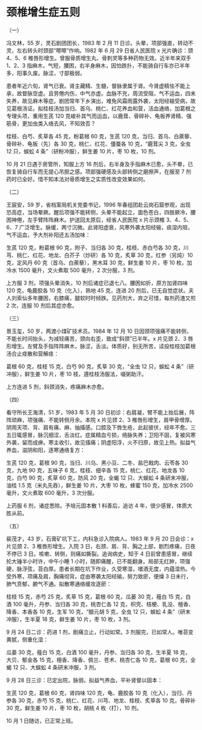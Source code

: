 # 颈椎增生症五则

（一）

冯文林，55 岁，灵石剧团团长，1983 年 2 月 11 日诊。头晕，项部强直，转动不灵，左右转头时颈部“嚓嚓”作响。1982 年 6 月 29 日省人民医院 x 光片确诊：颈 4、5、6 椎唇形增生。曾服骨质增生丸、骨刺灵等多种药物无效。近半年来双手 1、2、3 指麻木，气短，腰困，右半身麻木，因怕跌扑，不能骑自行车亦已半年多，阳事久废。脉涩，寸部极弱。

患者年近六旬，肾气已衰。肾主藏精、生髓，督脉隶属于肾。今肾虚精怯不能上承，故督脉空虚。且劳倦内伤，中气亦虚。血脉不充，周流受阻，气不运血，四末失养，故见麻木等症。剧团常年下乡演出，难免风霜雨露外袭，太阳经输受病，故见葛根汤证。拟桂枝汤加当归、首乌、桃仁、红花养血和营，活血通络，加葛根之专理头项，重用生芪 120 克峻补其气而运血，以鹿茸、骨碎补、龟板养肾精、强筋骨，更加虫类入络去风，不知效否？

桂枝、白芍、炙草各 45 克，粉葛根 60 克，生芪 120 克，当归、首乌、白蒺藜、骨碎补、龟板（先）各 30 克，桃仁、红花、僵蚕各 10 克，“鹿茸尖 3 克，全虫 12 只，蜈蚣 4 条”（研粉冲服），鲜生姜 10 片，枣 10 枚，10 剂。

10 月 21 日遇于房管所，知服上方 16 剂后，右半身及手指麻木已愈，头不晕，已恢复骑自行车而无提心吊胆之感。项部强硬感及头部转侧之磨擦声，在服至 7 剂药时已全好。惜不知本法对骨质增生之实质性改变效果如何。

（二）

王宸安，59 岁，省档案局机关党委书记，1996 年春组团赴云岗石窟参观，出现恐高症，当场晕厥。醒后项强不能转侧，头晕不能起立，面色苍白，四肢厥冷，腰困神倦，左手臂阵阵麻木。护送回太原后，经省人民医院 x 片示颈椎 3、4、5、6、7 广泛增生。脉缓，两寸沉微。此肾阳虚衰，风寒外袭太阳经输，痰湿内阻，气不运血，予大剂补阳还五汤加味：

生芪 120 克，粉葛根 90 克，附子、当归各 30 克，桂枝、赤白芍各 30 克，川芎、桃仁、红花、地龙、白芥子（炒研）各 10 克，炙草 30 克，红参（另炖）10 克，定风丹 60 克（首乌、白蒺藜），黑木耳 30 克，鲜生姜 10 片，枣 10 枚，加冷水 1500 毫升，文火煮取 500 毫升，2 次分服，3 剂。

上方服 3 剂，项强头晕消失，10 剂后诸症已退七八。腰困如折，原方加肾四味 120 克，龟鹿胶各 10 克（化入），熟地 45 克，连进 20 剂后，已无自觉症状。夫人刘索仙多年腰困，右膝痛，腿软时时倾跌。见药剂大，弃之可惜，每剂药渣又煎 2 次，连服 10 剂后其症亦愈。

（三）

景玉玺，50 岁，两渡小煤矿技术员。1984 年 12 月 10 日因颈项强痛不能转侧，不能长时间抬头，为减轻痛苦，颈向右歪，致成“斜颈”已半年。x 片见颈 2、3 唇形增生。左臂及手指阵阵麻木，脉涩，舌淡。体质好，别无所苦，迳投桂枝加葛根汤合止痉散和营解痉：

葛根 60 克，桂枝 15 克，白芍 90 克，炙草 30 克，“全虫 12 只，蜈蚣 4 条”（研冲服），鲜生姜 10 片，枣 10 枝，遵桂枝汤服法，啜粥助汗。

上方连进 5 剂，斜颈消失，疼痛麻木亦愈。

（四）

看守所长王海清，51 岁，1983 年 5 月 30 日初诊：右肩凝，臂不能上抬后展，阵阵顽麻，项强痛、不能转侧月余。本院 x 片见颈 2、3 椎唇形增生，肩甲骨增厚。阴雨天项、背、肩有痛、麻、抽搐感。口腔及下唇生疮，此起彼伏，经年不愈。三五日辄感冒，脉沉细涩，舌淡红。症属精血亏损，络脉失养；卫阳不固，复被风寒外袭，留而成痹。寒主收引，故见搐痛；阴虚阳浮，火不归原，故见上热。拟益气养血，滋阴和阳，逐寒通络复方：

生芪 120 克，葛根 90 克，当归、川乌、黑小豆、二冬、盐巴戟肉、云苓各 30 克，九地 90 克，五味子 6 克，桂枝、细辛各 15 克，桃仁、红花、地龙各 10 克，白芍 90 克，炙草 60 克，防风 20 克，全蝎 12 只、大蜈蚣 4 条研末冲服，油桂 1.5 克（米丸先吞），鲜生姜 10 片，大枣 10 枚，蜂蜜 150 克，加冷水 2500 毫升，文火煮取 600 毫升，3 次分服。

上药服 6 剂，诸症悉除。予培元固本散 1 料善后，追访 4 年，很少感冒，体质大胜从前。

（五）

裴茂才，43 岁，石膏矿坑下工，内科急诊入院病人。1983 年 9 月 20 日会诊：x 片见颈 2、3 椎唇形增生。入院 3 日，右颈、肩、背、胸之上部，剧烈疼痛，日夜不停已 3 日。咳嗽、转侧，则痛如撕裂。追询病史，知于 4 日前曾患感冒，继续抡大锤半小时许，中午小睡 1 小时，随即痛醒，已不能翻身。局部无红肿，项强硬，脉浮弦，苔白厚。患者长期在坑下作业，久受寒湿，嗜酒无度，内蕴湿热。今受外寒，项痛及肩，胸痛彻背。症由寒袭太阳经输，努力致瘀，便燥 3 日未行，肺气贲郁，腑气不通。拟散寒通络缓攻逐瘀：

桂枝 15 克，赤芍 25 克，炙草 15 克，葛根 60 克，瓜蒌 30 克，薤白 15 克，白酒 100 毫升，丹参、当归各 30 克，桃杏仁各 12 克，枳壳、桔梗、乳没、檀香、降香、本香各 10 克，生军 10 克，“醋元胡 5 克，全虫 12 只，蜈蚣 4 条”（研末冲服），生半夏 18 克，鲜生姜 10 片，枣 10 枚，3 剂。

9 月 24 日二诊：药进 1 剂，剧痛立止，行动如常。3 剂服完，已如常人。唯苔变黄腻，侧重化湿：

瓜蒌 30 克，薤白 15 克，白酒 100 毫升，丹参、当归各 30 克，生半夏 18 克，大贝、郁金各 15 克，檀香、降香、佩兰、苍术、桃杏仁各 10 克，葛根 60 克，全蝎 12 只、大蜈蚣 4 条研末冲服，3 剂。

9 月 28 日三诊：已定出院，脉弱。拟益气养血，平补肾督以固本：

生芪 120 克，葛根 60 克，肾四味 120 克，龟、鹿胶各 10 克（化入），当归、丹参各 30 克，赤芍 15 克，桃仁、红花、川芎、地龙、桂枝、炙草各 10 克，骨碎补 30 克，鲜生姜 10 片，枣 10 枚，胡桃 4 枚（打），10 剂。

10 月 1 日随访，已正常上班。